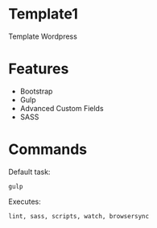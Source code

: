 # Template1
Template Wordpress

# Features
- Bootstrap
- Gulp
- Advanced Custom Fields
- SASS

# Commands
Default task:

`gulp`

Executes: 

`lint, sass, scripts, watch, browsersync`
